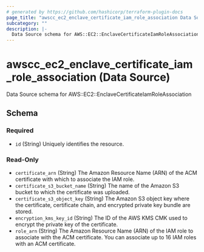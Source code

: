 ```yaml
---
# generated by https://github.com/hashicorp/terraform-plugin-docs
page_title: "awscc_ec2_enclave_certificate_iam_role_association Data Source - terraform-provider-awscc"
subcategory: ""
description: |-
  Data Source schema for AWS::EC2::EnclaveCertificateIamRoleAssociation
---
```


# awscc_ec2_enclave_certificate_iam_role_association (Data Source)

Data Source schema for AWS::EC2::EnclaveCertificateIamRoleAssociation



<!-- schema generated by tfplugindocs -->
## Schema

### Required

- `id` (String) Uniquely identifies the resource.

### Read-Only

- `certificate_arn` (String) The Amazon Resource Name (ARN) of the ACM certificate with which to associate the IAM role.
- `certificate_s3_bucket_name` (String) The name of the Amazon S3 bucket to which the certificate was uploaded.
- `certificate_s3_object_key` (String) The Amazon S3 object key where the certificate, certificate chain, and encrypted private key bundle are stored.
- `encryption_kms_key_id` (String) The ID of the AWS KMS CMK used to encrypt the private key of the certificate.
- `role_arn` (String) The Amazon Resource Name (ARN) of the IAM role to associate with the ACM certificate. You can associate up to 16 IAM roles with an ACM certificate.
